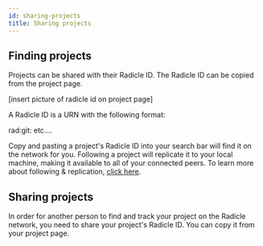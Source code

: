 ```yaml
---
id: sharing-projects
title: Sharing projects
---
```


## Finding projects

Projects can be shared with their Radicle ID. The Radicle ID can be copied from
the project page.

[insert picture of radicle id on project page]

A Radicle ID is a URN with the following format:

rad:git: etc....

Copy and pasting a project's Radicle ID into your search bar will find it on the
network for you. Following a project will replicate it to your local machine,
making it available to all of your connected peers. To learn more about
following & replication, [click here][un].

## Sharing projects

In order for another person to find and track your project on the Radicle
network, you need to share your project's Radicle ID. You can copy it from your
project page. 

[fa]: understanding-radicle/faq.md
[ma]: understanding-radicle/glossary.md/#maintainer
[pr]: understanding-radicle/glossary.md/#project
[un]: understanding-radicle/how-it-works.md

[ri]: /img/radicle-id.png
